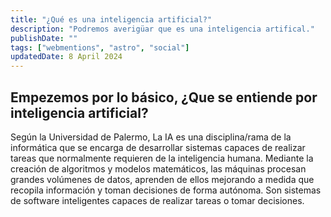 ```yaml
---
title: "¿Qué es una inteligencia artificial?"
description: "Podremos averigüar que es una inteligencia artifical."
publishDate: ""
tags: ["webmentions", "astro", "social"]
updatedDate: 8 April 2024
---
```


## Empezemos por lo básico, ¿Que se entiende por inteligencia artificial?

Según la Universidad de Palermo, La IA es una disciplina/rama de la informática que se encarga de desarrollar sistemas capaces de realizar tareas que normalmente requieren de la inteligencia humana. Mediante la creación de algoritmos y modelos matemáticos, las máquinas procesan grandes volúmenes de datos, aprenden de ellos mejorando a medida que recopila información y toman decisiones de forma autónoma. Son sistemas de software inteligentes capaces de realizar tareas o tomar decisiones.
